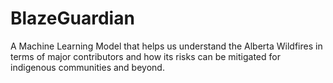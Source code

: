 # BlazeGuardian
A Machine Learning Model that helps us understand the Alberta Wildfires in terms of major contributors and how its risks can be mitigated for indigenous communities and beyond.
